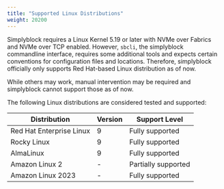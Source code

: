 ```yaml
---
title: "Supported Linux Distributions"
weight: 20200
---
```


Simplyblock requires a Linux Kernel 5.19 or later with NVMe over Fabrics and NVMe over TCP enabled. However, `sbcli`,
the simplyblock commandline interface, requires some additional tools and expects certain conventions for configuration
files and locations. Therefore, simplyblock officially only supports Red Hat-based Linux distribution as of now.

While others may work, manual intervention may be required and simplyblock cannot support those as of now.

The following Linux distributions are considered tested and supported:

| Distribution             | Version | Support Level       |
|--------------------------|---------|---------------------|
| Red Hat Enterprise Linux | 9       | Fully supported     |
| Rocky Linux              | 9       | Fully supported     |
| AlmaLinux                | 9       | Fully supported     |
| Amazon Linux 2           | -       | Partially supported |
| Amazon Linux 2023        | -       | Fully supported     |


